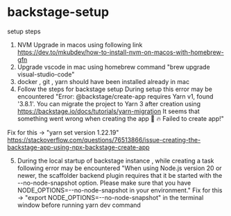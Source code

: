 # backstage-setup
setup steps
1. NVM Upgrade in macos using following link https://dev.to/mkubdev/how-to-install-nvm-on-macos-with-homebrew-gfn
2. Upgrade vscode in mac using homebrew command "brew upgrade visual-studio-code"
3. docker , git , yarn should have been installed already in mac
4. Follow the steps for backstage setup
During setup this error may be encountered
"Error: @backstage/create-app requires Yarn v1, found '3.8.1'. You can migrate the project to Yarn 3 after creation using https://backstage.io/docs/tutorials/yarn-migration
It seems that something went wrong when creating the app 🤔
🔥  Failed to create app!"

Fix for this -> "yarn set version 1.22.19"
https://stackoverflow.com/questions/76513866/issue-creating-the-backstage-app-using-npx-backstage-create-app

5. During the local startup of backstage instance , while creating a task following error may be encountered 
"When using Node.js version 20 or newer, the scaffolder backend plugin requires that it be started with the --no-node-snapshot option.  Please make sure that you have NODE_OPTIONS=--no-node-snapshot in your environment."
Fix for this -> "export NODE_OPTIONS=--no-node-snapshot" in the terminal window before running yarn dev command
